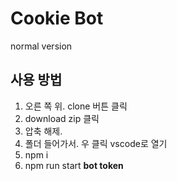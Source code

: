 # Cookie Bot

normal version

## 사용 방법
1. 오른 쪽 위. clone 버튼 클릭
2. download zip 클릭
3. 압축 해제.
4. 폴더 들어가서. 우 클릭 vscode로 열기
5. npm i
6. npm run start **bot token**